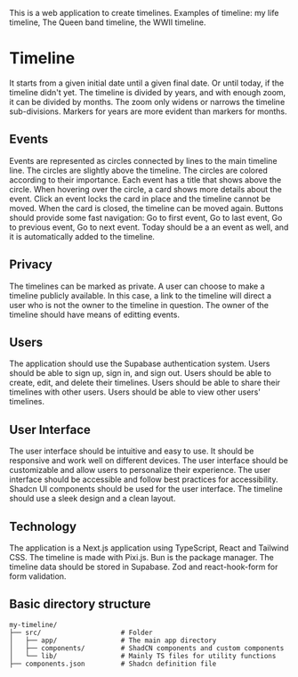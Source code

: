 This is a web application to create timelines. Examples of timeline: my life timeline, The Queen band timeline, the WWII timeline.

# Timeline

It starts from a given initial date until a given final date. Or until today, if the timeline didn't yet. The timeline is divided by years, and with enough zoom, it can be divided by months. The zoom only widens or narrows the timeline sub-divisions. Markers for years are more evident than markers for months.

## Events

Events are represented as circles connected by lines to the main timeline line. The circles are slightly above the timeline. The circles are colored according to their importance. Each event has a title that shows above the circle. When hovering over the circle, a card shows more details about the event. Click an event locks the card in place and the timeline cannot be moved. When the card is closed, the timeline can be moved again. Buttons should provide some fast navigation: Go to first event, Go to last event, Go to previous event, Go to next event. Today should be a an event as well, and it is automatically added to the timeline.

## Privacy

The timelines can be marked as private. A user can choose to make a timeline publicly available. In this case, a link to the timeline will direct a user who is not the owner to the timeline in question. The owner of the timeline should have means of editting events.

## Users

The application should use the Supabase authentication system. Users should be able to sign up, sign in, and sign out. Users should be able to create, edit, and delete their timelines. Users should be able to share their timelines with other users. Users should be able to view other users' timelines.

## User Interface

The user interface should be intuitive and easy to use. It should be responsive and work well on different devices. The user interface should be customizable and allow users to personalize their experience. The user interface should be accessible and follow best practices for accessibility. Shadcn UI components should be used for the user interface. The timeline should use a sleek design and a clean layout.

## Technology

The application is a Next.js application using TypeScript, React and Tailwind CSS. The timeline is made with Pixi.js. Bun is the package manager. The timeline data should be stored in Supabase. Zod and react-hook-form for form validation.

## Basic directory structure

```
my-timeline/
├── src/                    # Folder
│   ├── app/                # The main app directory
│   ├── components/         # ShadCN components and custom components
│   └── lib/                # Mainly TS files for utility functions
├── components.json         # Shadcn definition file
```
